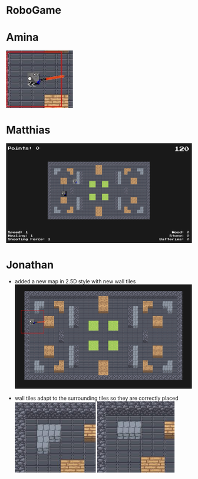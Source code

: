 # RoboGame

# Amina

![](images/robot_sword.JPG)


# Matthias

![](images/multiplayer.png)


# Jonathan

- added a new map in 2.5D style with new wall tiles
![](images/2.5D_map.png)

- wall tiles adapt to the surrounding tiles so they are correctly placed
![](images/mine_wall1.JPG)
![](images/mine_wall2.JPG)

